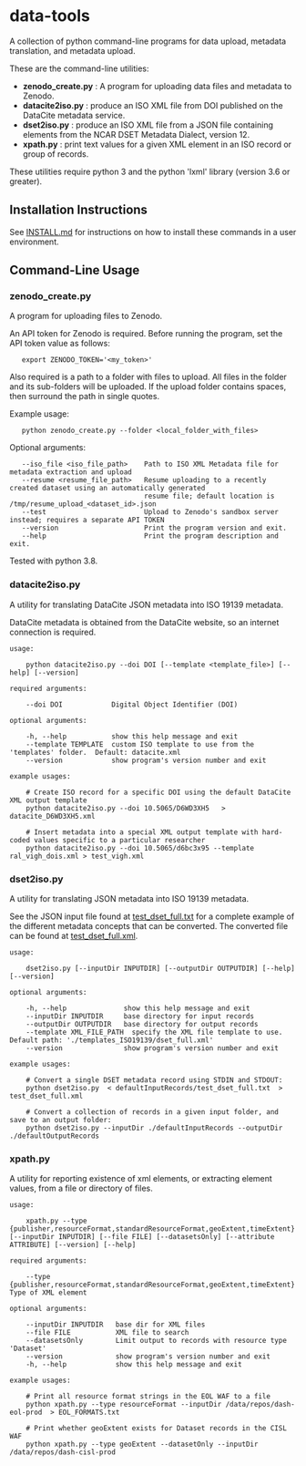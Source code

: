 # data-tools

A collection of python command-line programs for data upload, metadata translation, and metadata upload.

These are the command-line utilities:

* **zenodo_create.py** :  A program for uploading data files and metadata to Zenodo.  
* **datacite2iso.py** : produce an ISO XML file from DOI published on the DataCite metadata service.
* **dset2iso.py** : produce an ISO XML file from a JSON file containing elements from the NCAR DSET Metadata Dialect, version 12.
* **xpath.py** :  print text values for a given XML element in an ISO record or group of records.

These utilities require python 3 and the python 'lxml' library (version 3.6 or greater).

## Installation Instructions

See [INSTALL.md](./INSTALL.md) for instructions on how to install these commands in a user environment. 

## Command-Line Usage 


### zenodo_create.py

A program for uploading files to Zenodo.  

An API token for Zenodo is required.  Before running the program, set the API token value as follows:

       export ZENODO_TOKEN='<my_token>'
 
Also required is a path to a folder with files to upload.  All files in the folder and its sub-folders 
will be uploaded.  If the upload folder contains spaces, then surround the path in single quotes.

Example usage:

       python zenodo_create.py --folder <local_folder_with_files>

Optional arguments:

       --iso_file <iso_file_path>    Path to ISO XML Metadata file for metadata extraction and upload
       --resume <resume_file_path>   Resume uploading to a recently created dataset using an automatically generated 
                                     resume file; default location is /tmp/resume_upload_<dataset_id>.json
       --test                        Upload to Zenodo's sandbox server instead; requires a separate API TOKEN
       --version                     Print the program version and exit.
       --help                        Print the program description and exit.

Tested with python 3.8.


### datacite2iso.py

A utility for translating DataCite JSON metadata into ISO 19139 metadata.

DataCite metadata is obtained from the DataCite website, so an internet connection is required.

    usage: 

        python datacite2iso.py --doi DOI [--template <template_file>] [--help] [--version]

    required arguments:

        --doi DOI            Digital Object Identifier (DOI)

    optional arguments:

        -h, --help           show this help message and exit
        --template TEMPLATE  custom ISO template to use from the 'templates' folder.  Default: datacite.xml
        --version            show program's version number and exit

    example usages:

        # Create ISO record for a specific DOI using the default DataCite XML output template
        python datacite2iso.py --doi 10.5065/D6WD3XH5   > datacite_D6WD3XH5.xml

        # Insert metadata into a special XML output template with hard-coded values specific to a particular researcher
        python datacite2iso.py --doi 10.5065/d6bc3x95 --template ral_vigh_dois.xml > test_vigh.xml

### dset2iso.py

A utility for translating JSON metadata into ISO 19139 metadata.

See the JSON input file found at [test_dset_full.txt](defaultInputRecords/test_dset_full.txt) for a complete example of the different metadata concepts that can be converted.  The converted file can be found at [test_dset_full.xml](defaultOutputRecords/test_dset_full.xml).

    usage: 

        dset2iso.py [--inputDir INPUTDIR] [--outputDir OUTPUTDIR] [--help] [--version]

    optional arguments:

        -h, --help              show this help message and exit
        --inputDir INPUTDIR     base directory for input records
        --outputDir OUTPUTDIR   base directory for output records
        --template XML_FILE_PATH  specify the XML file template to use.  Default path: './templates_ISO19139/dset_full.xml' 
        --version               show program's version number and exit

    example usages:

        # Convert a single DSET metadata record using STDIN and STDOUT:
        python dset2iso.py  < defaultInputRecords/test_dset_full.txt  > test_dset_full.xml

        # Convert a collection of records in a given input folder, and save to an output folder: 
        python dset2iso.py --inputDir ./defaultInputRecords --outputDir ./defaultOutputRecords
        

### xpath.py

A utility for reporting existence of xml elements, or extracting element values, from a file or directory of files.

    usage: 

        xpath.py --type {publisher,resourceFormat,standardResourceFormat,geoExtent,timeExtent} [--inputDir INPUTDIR] [--file FILE] [--datasetsOnly] [--attribute ATTRIBUTE] [--version] [--help]

    required arguments:

        --type {publisher,resourceFormat,standardResourceFormat,geoExtent,timeExtent}  Type of XML element

    optional arguments:

        --inputDir INPUTDIR   base dir for XML files
        --file FILE           XML file to search
        --datasetsOnly        Limit output to records with resource type 'Dataset'
        --version             show program's version number and exit
        -h, --help            show this help message and exit

    example usages:

        # Print all resource format strings in the EOL WAF to a file
        python xpath.py --type resourceFormat --inputDir /data/repos/dash-eol-prod  > EOL_FORMATS.txt

        # Print whether geoExtent exists for Dataset records in the CISL WAF
        python xpath.py --type geoExtent --datasetOnly --inputDir /data/repos/dash-cisl-prod 
